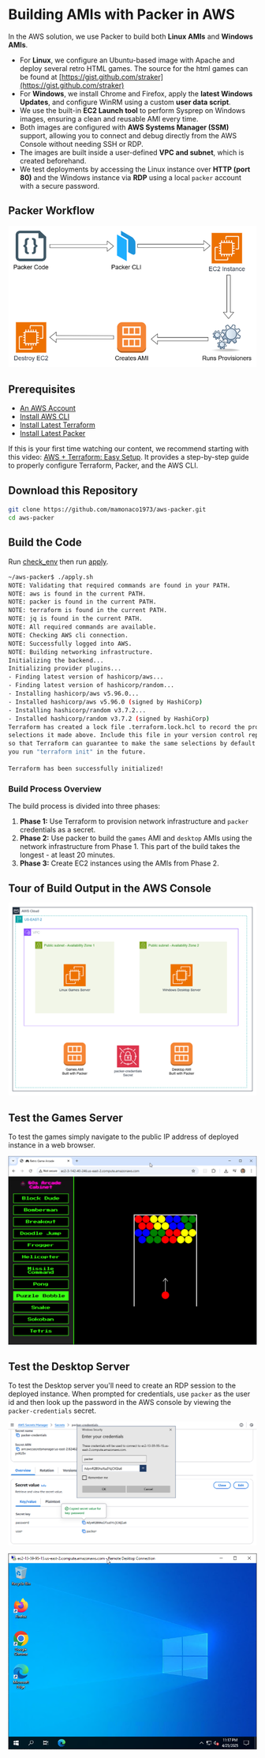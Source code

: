 # Building AMIs with Packer in AWS  

In the AWS solution, we use Packer to build both **Linux AMIs** and **Windows AMIs**. 

- For **Linux**, we configure an Ubuntu-based image with Apache and deploy several retro HTML games. The source for the html games can be found at [https://gist.github.com/straker](https://gist.github.com/straker)
- For **Windows**, we install Chrome and Firefox, apply the **latest Windows Updates**, and configure WinRM using a custom **user data script**.
- We use the built-in **EC2 Launch tool** to perform Sysprep on Windows images, ensuring a clean and reusable AMI every time.
- Both images are configured with **AWS Systems Manager (SSM)** support, allowing you to connect and debug directly from the AWS Console without needing SSH or RDP.
- The images are built inside a user-defined **VPC and subnet**, which is created beforehand.
- We test deployments by accessing the Linux instance over **HTTP (port 80)** and the Windows instance via **RDP** using a local `packer` account with a secure password.


## Packer Workflow

![ami](packer-workflow-aws.png)

## Prerequisites

* [An AWS Account](https://aws.amazon.com/console/)
* [Install AWS CLI](https://docs.aws.amazon.com/cli/latest/userguide/getting-started-install.html) 
* [Install Latest Terraform](https://developer.hashicorp.com/terraform/install)
* [Install Latest Packer](https://developer.hashicorp.com/packer/install)

If this is your first time watching our content, we recommend starting with this video: [AWS + Terraform: Easy Setup](https://youtu.be/BCMQo0CB9wk). It provides a step-by-step guide to properly configure Terraform, Packer, and the AWS CLI.

## Download this Repository

```bash
git clone https://github.com/mamonaco1973/aws-packer.git
cd aws-packer
```

## Build the Code

Run [check_env](check_env.sh) then run [apply](apply.sh).

```bash
~/aws-packer$ ./apply.sh
NOTE: Validating that required commands are found in your PATH.
NOTE: aws is found in the current PATH.
NOTE: packer is found in the current PATH.
NOTE: terraform is found in the current PATH.
NOTE: jq is found in the current PATH.
NOTE: All required commands are available.
NOTE: Checking AWS cli connection.
NOTE: Successfully logged into AWS.
NOTE: Building networking infrastructure.
Initializing the backend...
Initializing provider plugins...
- Finding latest version of hashicorp/aws...
- Finding latest version of hashicorp/random...
- Installing hashicorp/aws v5.96.0...
- Installed hashicorp/aws v5.96.0 (signed by HashiCorp)
- Installing hashicorp/random v3.7.2...
- Installed hashicorp/random v3.7.2 (signed by HashiCorp)
Terraform has created a lock file .terraform.lock.hcl to record the provider
selections it made above. Include this file in your version control repository
so that Terraform can guarantee to make the same selections by default when
you run "terraform init" in the future.

Terraform has been successfully initialized!
```

### Build Process Overview

The build process is divided into three phases:

1. **Phase 1:** Use Terraform to provision network infrastructure and `packer` credentials as a secret.
2. **Phase 2:** Use packer to build the `games` AMI and `desktop` AMIs using the network infrastructure from Phase 1. This part of the build takes the longest - at least 20 minutes.
3. **Phase 3:** Create EC2 instances using the AMIs from Phase 2.

## Tour of Build Output in the AWS Console

![ami](./aws-packer.png)

## Test the Games Server

To test the games simply navigate to the public IP address of deployed instance in a web browser.

![games](games.png)

## Test the Desktop Server

To test the Desktop server you'll need to create an RDP session to the deployed instance. When prompted for credentials, use `packer` as the user id and then look up the password in the AWS console by viewing the `packer-credentials` secret.

![rdp](rdp.png)

![desktop](desktop.png)